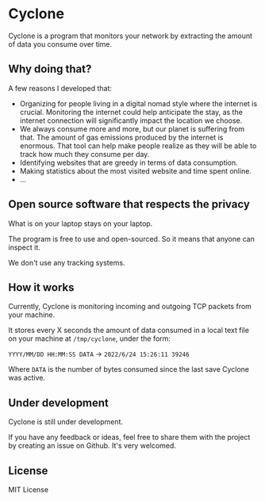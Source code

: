 # Cyclone

Cyclone is a program that monitors your network by extracting the amount of data you consume over time.

## Why doing that?

A few reasons I developed that:

- Organizing for people living in a digital nomad style where the internet is crucial. Monitoring the internet could help anticipate the stay, as the internet connection will significantly impact the location we choose.
- We always consume more and more, but our planet is suffering from that. The amount of gas emissions produced by the internet is enormous. That tool can help make people realize as they will be able to track how much they consume per day.
- Identifying websites that are greedy in terms of data consumption.
- Making statistics about the most visited website and time spent online.
- ...

## Open source software that respects the privacy

What is on your laptop stays on your laptop.

The program is free to use and open-sourced. So it means that anyone can inspect it.

We don't use any tracking systems.

## How it works

Currently, Cyclone is monitoring incoming and outgoing TCP packets from your machine.

It stores every X seconds the amount of data consumed in a local text file on your machine at `/tmp/cyclone`, under the form:

`YYYY/MM/DD HH:MM:SS DATA` -> `2022/6/24 15:26:11 39246`

Where `DATA` is the number of bytes consumed since the last save Cyclone was active.

## Under development

Cyclone is still under development.

If you have any feedback or ideas, feel free to share them with the project by creating an issue on Github. It's very welcomed.

## License

MIT License
